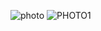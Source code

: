 ![photo](https://github.com/satishgupta2/AnimationCuboid/assets/126942680/509921ba-7c74-48af-a322-704bb7d0072f)
![PHOTO1](https://github.com/satishgupta2/AnimationCuboid/assets/126942680/98bef97f-819c-4176-8d25-d72a09a286f3)
